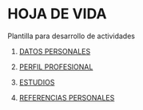 # HOJA DE VIDA
Plantilla para desarrollo de actividades

1. [DATOS PERSONALES](C:\Users\Orlando\Documents\GitHub\proyecto-formativo-grupo2\.github\Hojadevida.md) 

2. [PERFIL PROFESIONAL](C:\Users\Orlando\Documents\GitHub\proyecto-formativo-grupo2\.github\perfilProfesional.md) 

3. [ESTUDIOS](C:\Users\Orlando\Documents\GitHub\proyecto-formativo-grupo2\.github\estudios.md)

4. [REFERENCIAS PERSONALES](C:\Users\Orlando\Documents\GitHub\proyecto-formativo-grupo2\.github\refePersonales.md) 


